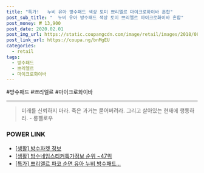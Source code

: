 ```yaml
--- 
title: "특가!   누비 유아 방수패드 색상 토미 쁘리엘르 마이크로화이바 혼합" 
post_sub_title: "  누비 유아 방수패드 색상 토미 쁘리엘르 마이크로화이바 혼합" 
post_money: ₩ 13,900 
post_date: 2020.02.01 
post_img_url: https://static.coupangcdn.com/image/retail/images/2018/08/01/11/5/cb1cfd2a-5d53-4a4e-a74b-4ae2e16dee84.jpg 
post_link_url: https://coupa.ng/bnMgEU 
categories: 
  - retail 
tags: 
  - 방수패드 
  - 쁘리엘르 
  - 마이크로화이바 
--- 
```

  #방수패드 #쁘리엘르 #마이크로화이바 
<hr> 

> 미래를 신뢰하지 마라. 죽은 과거는 묻어버려라. 그리고 살아있는 현재에 행동하라. - 롱펠로우 


### POWER LINK

* <a href="https://blog.naver.com/fasyy4321/221770337876" target="_blank"> [생활] 방수자켓 정보 </a>
* <a href="https://blog.naver.com/fasyy4321/221771923088" target="_blank"> [생활] 방수네임스티커특가정보 순위 ~47위</a>
* <a href="https://blog.naver.com/santokki14/221792046435" target="_blank">[특가] 쁘리엘르 파코 순면 유아 누비 방수패드...</a>
